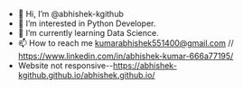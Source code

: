 - 👋 Hi, I’m @abhishek-kgithub
- 👀 I’m interested in Python Developer.
- 🌱 I’m currently learning Data Science.
- 📫 How to reach me kumarabhishek551400@gmail.com  // https://www.linkedin.com/in/abhishek-kumar-666a77195/
- Website not responsive--https://abhishek-kgithub.github.io/abhishek.github.io/

<!---
abhishek-kgithub/abhishek-kgithub is a ✨ special ✨ repository because its `README.md` (this file) appears on your GitHub profile.
You can click the Preview link to take a look at your changes.
--->
